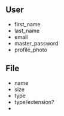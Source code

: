 
## User
- first_name
- last_name
- email
- master_password
- profile_photo

## File
- name
- size
- type
- type/extension?
- 